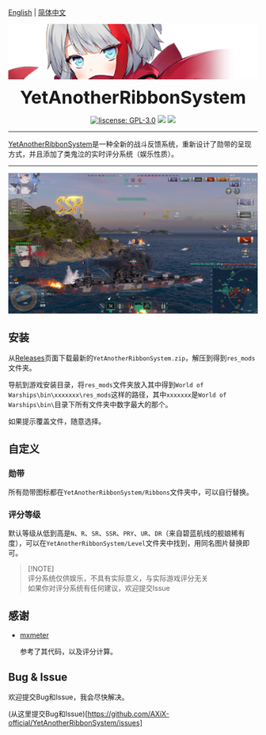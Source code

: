 [English](README_EN.md) | [简体中文](README.md)

<p align="center">
 <img src="doc/logo.png" align="middle" width = "600"/>
<p align="center">
<p align="center">
 <strong style="font-size: 36px;">YetAnotherRibbonSystem</strong>
</p>
<p align="center">
    <a href="./COPYING"><img src="https://img.shields.io/github/license/AXiX-official/YetAnotherRibbonSystem" alt="liscense: GPL-3.0"></a>
    <a href="https://github.com/AXiX-official/YetAnotherRibbonSystem/releases"><img src="https://img.shields.io/github/v/release/AXiX-official/YetAnotherRibbonSystem"></a>
    <a href="https://github.com/wgmods/ModSDK"><img src="https://img.shields.io/badge/Game%20Version-13.8.0-blue"></a>
</p>

---

[YetAnotherRibbonSystem](https://github.com/AXiX-official/YetAnotherRibbonSystem)是一种全新的战斗反馈系统，重新设计了勋带的呈现方式，并且添加了类鬼泣的实时评分系统（娱乐性质）。

---

![preview](doc/image1.png)

## 安装

从[Releases](https://github.com/AXiX-official/YetAnotherRibbonSystem/releases)页面下载最新的`YetAnotherRibbonSystem.zip`，解压到得到`res_mods`文件夹。

导航到游戏安装目录，将`res_mods`文件夹放入其中得到`World of Warships\bin\xxxxxxx\res_mods`这样的路径，其中`xxxxxxx`是`World of Warships\bin\`目录下所有文件夹中数字最大的那个。

如果提示覆盖文件，随意选择。

## 自定义

### 勋带

所有勋带图标都在`YetAnotherRibbonSystem/Ribbons`文件夹中，可以自行替换。

### 评分等级

默认等级从低到高是`N`、`R`、`SR`、`SSR`、`PRY`、`UR`、`DR`（来自碧蓝航线的舰娘稀有度），可以在`YetAnotherRibbonSystem/Level`文件夹中找到，用同名图片替换即可。

> [!NOTE]\
> 评分系统仅供娱乐，不具有实际意义，与实际游戏评分无关\
> 如果你对评分系统有任何建议，欢迎提交Issue

## 感谢

- [mxmeter](https://github.com/qMBQx8GH/mxmeter)

    参考了其代码，以及评分计算。

## Bug & Issue

欢迎提交Bug和Issue，我会尽快解决。

(从这里提交Bug和Issue)[https://github.com/AXiX-official/YetAnotherRibbonSystem/issues]